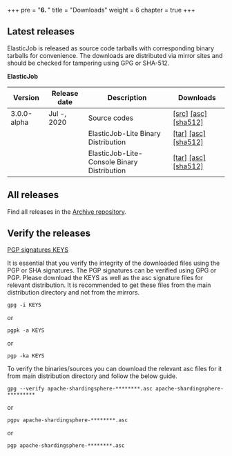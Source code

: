 +++
pre = "<b>6. </b>"
title = "Downloads"
weight = 6
chapter = true
+++

## Latest releases

ElasticJob is released as source code tarballs with corresponding binary tarballs for convenience. The downloads are distributed via mirror sites and should be checked for tampering using GPG or SHA-512.

**ElasticJob**

| Version | Release date | Description | Downloads |
| - | - | - | - |
| 3.0.0-alpha | Jul -, 2020  | Source codes | [[src]]() [[asc]]() [[sha512]]() |
|             |              | ElasticJob-Lite Binary Distribution | [[tar]]() [[asc]]() [[sha512]]() |
|             |              | ElasticJob-Lite-Console Binary Distribution | [[tar]]() [[asc]]() [[sha512]]() |

## All releases

Find all releases in the [Archive repository](https://archive.apache.org/dist/shardingsphere/).

## Verify the releases

[PGP signatures KEYS](https://downloads.apache.org/shardingsphere/KEYS)

It is essential that you verify the integrity of the downloaded files using the PGP or SHA signatures. The PGP signatures can be verified using GPG or PGP. Please download the KEYS as well as the asc signature files for relevant distribution. It is recommended to get these files from the main distribution directory and not from the mirrors.

```shell
gpg -i KEYS
```

or

```shell
pgpk -a KEYS
```

or

```shell
pgp -ka KEYS
```

To verify the binaries/sources you can download the relevant asc files for it from main distribution directory and follow the below guide.

```shell
gpg --verify apache-shardingsphere-********.asc apache-shardingsphere-*********
```

or

```shell
pgpv apache-shardingsphere-********.asc
```

or

```shell
pgp apache-shardingsphere-********.asc
```
